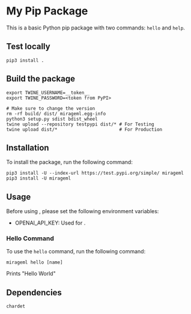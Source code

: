 # My Pip Package

This is a basic Python pip package with two commands: `hello` and `help`.

## Test locally
```
pip3 install .
```

## Build the package
```
export TWINE_USERNAME=__token__
export TWINE_PASSWORD=<token from PyPI>

# Make sure to change the version
rm -rf build/ dist/ mirageml.egg-info
python3 setup.py sdist bdist_wheel 
twine upload --repository testpypi dist/* # For Testing
twine upload dist/*                       # For Production
```

## Installation

To install the package, run the following command:

```
pip3 install -U --index-url https://test.pypi.org/simple/ mirageml
pip3 install -U mirageml
```

## Usage

Before using <mirageml>, please set the following environment variables:

- OPENAI_API_KEY: Used for <using ChatGPT and quering embeddings>. 


### Hello Command

To use the `hello` command, run the following command:

```
mirageml hello [name]
```

Prints "Hello World"

## Dependencies

```
chardet
```
